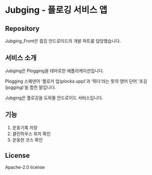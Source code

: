 # Jubging - 플로깅 서비스 앱

## Repository

Jubging_Front은 줍깅 안드로이드의 개발 파트를 담당했습니다.

## 서비스 소개


Jubging은 Plogging을 테마로한 애플리케이션입니다.

Plogging 스웨덴어 ‘플로카 업(plocka upp)’과 ‘뛰다’라는 뜻의 영어 단어 ‘조깅(jogging)’을 합친 말입니다. 

Jubging은 플로깅을 도와줄 안드로이드 서비스입니다.

## 기능


1. 운동기록 저장
2. 클린하우스 위치 확인
3. 운동한 코스 확인

## License


Apache-2.0 license
